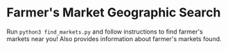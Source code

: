 # Farmer's Market Geographic Search

Run `python3 find_markets.py` and follow instructions to find farmer's markets near you! Also provides information about farmer's markets found.
